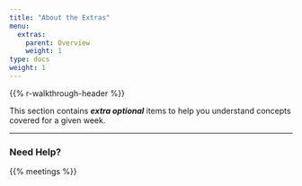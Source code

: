 ```yaml
---
title: "About the Extras"
menu:
  extras:
    parent: Overview
    weight: 1
type: docs
weight: 1
---
```


{{% r-walkthrough-header %}}

This section contains ***extra optional*** items to help you understand concepts covered for a given week.

<hr />

### Need Help?

{{% meetings %}}
